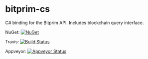 # bitprim-cs

C# binding for the Bitprim API.
Includes blockchain query interface.

NuGet: [![NuGet](https://img.shields.io/nuget/v/bitprim.svg)](https://www.nuget.org/packages/bitprim)

Travis: [![Build Status](https://travis-ci.org/bitprim/bitprim-cs.svg?branch=dev)](https://travis-ci.org/bitprim/bitprim-cs)

Appveyor: [![Appveyor Status](https://ci.appveyor.com/api/projects/status/github/bitprim/bitprim-cs?branch=dev&svg=true)](https://ci.appveyor.com/project/bitprim/bitprim-cs?branch=dev)